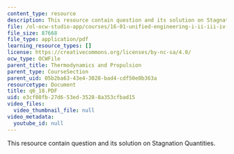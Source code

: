 ```yaml
---
content_type: resource
description: This resource contain question and its solution on Stagnation Quantities.
file: /ol-ocw-studio-app/courses/16-01-unified-engineering-i-ii-iii-iv-fall-2005-spring-2006/e3cf08fb27d653ed35288a353cfbad15_q6_18.PDF
file_size: 87668
file_type: application/pdf
learning_resource_types: []
license: https://creativecommons.org/licenses/by-nc-sa/4.0/
ocw_type: OCWFile
parent_title: Thermodynamics and Propulsion
parent_type: CourseSection
parent_uid: 05b2ba63-43e4-3028-bad4-cdf50e0b363a
resourcetype: Document
title: q6_18.PDF
uid: e3cf08fb-27d6-53ed-3528-8a353cfbad15
video_files:
  video_thumbnail_file: null
video_metadata:
  youtube_id: null
---
```

This resource contain question and its solution on Stagnation Quantities.